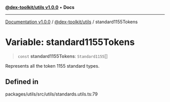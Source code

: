 [**@dex-toolkit/utils v1.0.0**](../README.md) • **Docs**

***

[Documentation v1.0.0](../../../packages.md) / [@dex-toolkit/utils](../README.md) / standard1155Tokens

# Variable: standard1155Tokens

> `const` **standard1155Tokens**: `Standard1155`[]

Represents all the token 1155 standard types.

## Defined in

packages/utils/src/utils/standards.utils.ts:79
